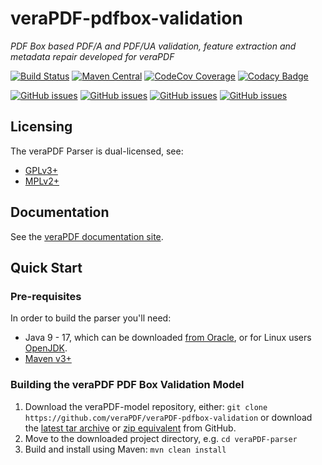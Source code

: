 veraPDF-pdfbox-validation
=========================
*PDF Box based PDF/A and PDF/UA validation, feature extraction and metadata repair developed for veraPDF*

[![Build Status](https://jenkins.openpreservation.org/job/veraPDF/job/1.23/job/pdfbox-validation/badge/icon)](https://jenkins.openpreservation.org/job/veraPDF/job/1.23/job/pdfbox-validation/ "OPF Jenkins")
[![Maven Central](https://img.shields.io/maven-central/v/org.verapdf/pdfbox-validation-model.svg)](https://repo1.maven.org/maven2/org/verapdf/pdfbox-validation-model/ "Maven central")
[![CodeCov Coverage](https://img.shields.io/codecov/c/github/veraPDF/veraPDF-pdfbox-validation.svg)](https://codecov.io/gh/veraPDF/veraPDF-pdfbox-validation/ "CodeCov coverage")
[![Codacy Badge](https://app.codacy.com/project/badge/Grade/216fae32f94541e694228d96527aee5c)](https://app.codacy.com/gh/veraPDF/veraPDF-pdfbox-validation/dashboard?utm_source=gh&utm_medium=referral&utm_content=&utm_campaign=Badge_grade "Codacy coverage")

[![GitHub issues](https://img.shields.io/github/issues/veraPDF/veraPDF-library.svg)](https://github.com/veraPDF/veraPDF-library/issues "Open issues on GitHub")
[![GitHub issues](https://img.shields.io/github/issues-closed/veraPDF/veraPDF-library.svg)](https://github.com/veraPDF/veraPDF-library/issues?q=is%3Aissue+is%3Aclosed "Closed issues on GitHub")
[![GitHub issues](https://img.shields.io/github/issues-pr/veraPDF/veraPDF-pdfbox-validation.svg)](https://github.com/veraPDF/veraPDF-pdfbox-validation/pulls "Open pull requests on GitHub")
[![GitHub issues](https://img.shields.io/github/issues-pr-closed/veraPDF/veraPDF-pdfbox-validation.svg)](https://github.com/veraPDF/veraPDF-pdfbox-validation/pulls?q=is%3Apr+is%3Aclosed "Closed pull requests on GitHub")

Licensing
---------
The veraPDF Parser is dual-licensed, see:

 - [GPLv3+](LICENSE.GPL "GNU General Public License, version 3")
 - [MPLv2+](LICENSE.MPL "Mozilla Public License, version 2.0")

Documentation
-------------
See the [veraPDF documentation site](https://docs.verapdf.org/).

Quick Start
-----------
### Pre-requisites

In order to build the parser you'll need:

 * Java 9 - 17, which can be downloaded [from Oracle](https://www.oracle.com/technetwork/java/javase/downloads/index.html), or for Linux users [OpenJDK](https://openjdk.java.net/install/index.html).
 * [Maven v3+](https://maven.apache.org/)

### Building the veraPDF PDF Box Validation Model

 1. Download the veraPDF-model repository, either: `git clone https://github.com/veraPDF/veraPDF-pdfbox-validation`
 or download the [latest tar archive](https://github.com/veraPDF/veraPDF-pdfbox-validation/archive/integration.tar.gz "veraPDF-pdfbox-validation latest GitHub tar archive") or [zip equivalent](https://github.com/veraPDF/veraPDF-pdfbox-validation/archive/integration.zip "veraPDF-pdfbox-validation latest GitHub zip archive") from GitHub.
 2. Move to the downloaded project directory, e.g. `cd veraPDF-parser`
 3. Build and install using Maven: `mvn clean install`
